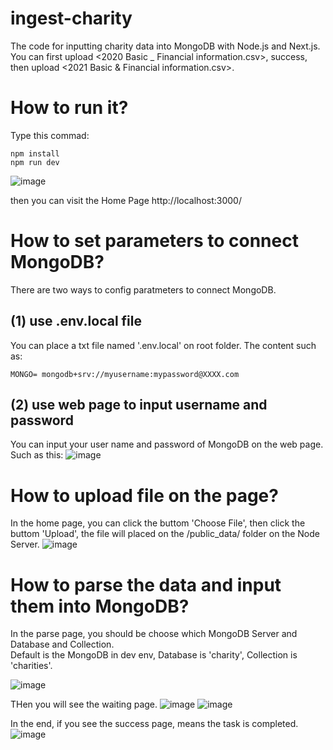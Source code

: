 # ingest-charity
The code for inputting charity data into MongoDB with Node.js and Next.js.    
You can first upload <2020 Basic _ Financial information.csv>, success, then upload <2021 Basic & Financial information.csv>.


# How to run it?
Type this commad:
~~~
npm install
npm run dev
~~~

![image](https://user-images.githubusercontent.com/75282285/161338659-5e639f35-0537-46da-ad18-d03e581d152c.png)     

then you can visit the Home Page   http://localhost:3000/


# How to set parameters to connect MongoDB?
There are two ways to config paratmeters to connect MongoDB.
## (1) use .env.local file
You can place a txt file named '.env.local' on root folder. The content such as:
~~~
MONGO= mongodb+srv://myusername:mypassword@XXXX.com
~~~
## (2) use web page to input username and password
You can input your user name and password of MongoDB on the web page. Such as this:
![image](https://user-images.githubusercontent.com/75282285/161391305-64dbf23d-5902-4125-bcc3-263ac5c9bcc1.png)


# How to upload file on the page?

In the home page, you can click the buttom 'Choose File', then click the buttom 'Upload', the file will placed on the /public_data/ folder on the Node Server.
![image](https://user-images.githubusercontent.com/75282285/161338890-d8283b24-aed3-4f09-8a3e-6415691dfcab.png)

# How to parse the data and input them into MongoDB?

In the parse page, you should be choose which MongoDB Server and Database and Collection.   
Default is the MongoDB in dev env, Database is 'charity', Collection is 'charities'.

![image](https://user-images.githubusercontent.com/75282285/161391349-6bdadfa3-2f67-4394-9240-149b5384dc82.png)    

THen you will see the waiting page.
![image](https://user-images.githubusercontent.com/75282285/161339240-f9471942-b350-4436-a713-ea6c46543f89.png)
![image](https://user-images.githubusercontent.com/75282285/161341225-e0c9f770-499f-4234-828b-dbc8958cae91.png)

In the end, if you see the success page, means the task is completed.
![image](https://user-images.githubusercontent.com/75282285/161339369-87340974-76f9-47f9-ba8b-148fc115214e.png)
